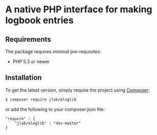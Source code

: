 # A native PHP interface for making logbook entries

## Requirements

The package requires minimal pre-requisites:

* PHP 5.3 or newer


## Installation

To get the latest version, simply require the project using [Composer](https://getcomposer.org):

```bash
$ composer require jlab/eloglib
```

or add the following to your composer.json file:

```
"require" : {
    "jlab/eloglib" : "dev-master"
}
```